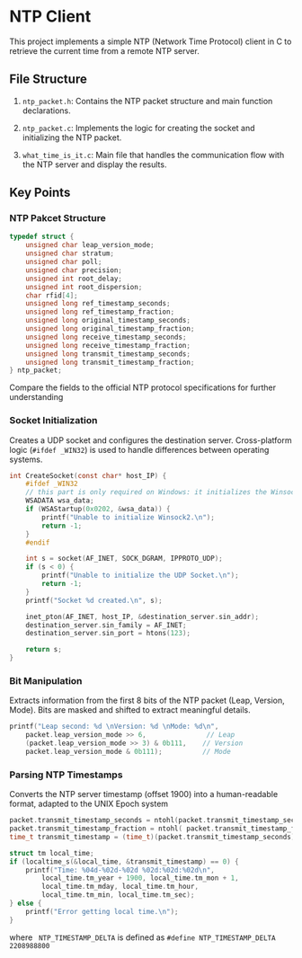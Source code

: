# NTP Client

This project implements a simple NTP (Network Time Protocol) client in C to retrieve the current time from a remote NTP server.

## File Structure

1. `ntp_packet.h`: Contains the NTP packet structure and main function declarations.

2.  `ntp_packet.c`: Implements the logic for creating the socket and initializing the NTP packet.

3. `what_time_is_it.c`: Main file that handles the communication flow with the NTP server and display the results.

## Key Points

### NTP Pakcet Structure

```c
typedef struct {
    unsigned char leap_version_mode;
    unsigned char stratum;
    unsigned char poll;
    unsigned char precision;
    unsigned int root_delay;
    unsigned int root_dispersion;
    char rfid[4];
    unsigned long ref_timestamp_seconds;
    unsigned long ref_timestamp_fraction;
    unsigned long original_timestamp_seconds;
    unsigned long original_timestamp_fraction;
    unsigned long receive_timestamp_seconds;
    unsigned long receive_timestamp_fraction;
    unsigned long transmit_timestamp_seconds;
    unsigned long transmit_timestamp_fraction;
} ntp_packet;

```

Compare the fields to the official NTP protocol specifications for further understanding

### Socket Initialization

Creates a UDP socket and configures the destination server. Cross-platform logic (`#ifdef _WIN32`) is used to handle differences between operating systems.

```c
int CreateSocket(const char* host_IP) {
    #ifdef _WIN32
    // this part is only required on Windows: it initializes the Winsock2 dll2
    WSADATA wsa_data;
    if (WSAStartup(0x0202, &wsa_data)) {
        printf("Unable to initialize Winsock2.\n");
        return -1;
    }
    #endif

    int s = socket(AF_INET, SOCK_DGRAM, IPPROTO_UDP);
    if (s < 0) {
        printf("Unable to initialize the UDP Socket.\n");
        return -1;
    }
    printf("Socket %d created.\n", s);

    inet_pton(AF_INET, host_IP, &destination_server.sin_addr);
    destination_server.sin_family = AF_INET;
    destination_server.sin_port = htons(123);

    return s;
}
```

### Bit Manipulation

Extracts information from the first 8 bits of the NTP packet (Leap, Version, Mode). Bits are masked and shifted to extract meaningful details. 

```c
printf("Leap second: %d \nVersion: %d \nMode: %d\n",
    packet.leap_version_mode >> 6,               // Leap
    (packet.leap_version_mode >> 3) & 0b111,    // Version
    packet.leap_version_mode & 0b111);          // Mode
```





### Parsing NTP Timestamps

Converts the NTP server timestamp (offset 1900) into a human-readable format, adapted to the UNIX Epoch system

```c
packet.transmit_timestamp_seconds = ntohl(packet.transmit_timestamp_seconds);
packet.transmit_timestamp_fraction = ntohl( packet.transmit_timestamp_fraction);
time_t transmit_timestamp = (time_t)(packet.transmit_timestamp_seconds) - NTP_TIMESTAMP_DELTA;

struct tm local_time;
if (localtime_s(&local_time, &transmit_timestamp) == 0) {
    printf("Time: %04d-%02d-%02d %02d:%02d:%02d\n",
        local_time.tm_year + 1900, local_time.tm_mon + 1,
        local_time.tm_mday, local_time.tm_hour,
        local_time.tm_min, local_time.tm_sec);
} else {
    printf("Error getting local time.\n");
}
```

where ` NTP_TIMESTAMP_DELTA` is defined as `#define NTP_TIMESTAMP_DELTA 2208988800`


